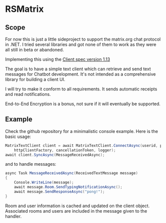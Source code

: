 # RSMatrix

## Scope

For now this is just a little sideproject to support the matrix.org chat protocol in .NET.
I tried several libraries and got none of them to work as they were all still in beta or abandoned.

Implementing this using the [Client spec version 1.13](https://spec.matrix.org/v1.13/client-server-api/)

The goal is to have a simple text client which can retrieve and send text messages for Chatbot development. It's not intended as a comprehensive library for building a client UI.

I will try to make it conform to all requirements. It sends automatic receipts and read notifications.

End-to-End Encryption is a bonus, not sure if it will eventually be supported.

## Example

Check the github repository for a minimalistic console example. Here is the basic usage:

```cs
MatrixTextClient client = await MatrixTextClient.ConnectAsync(userid, password, device,
    httpClientFactory, cancellationToken, logger);
await client.SyncAsync(MessageReceivedAsync);
```

and to handle messages:

```cs
async Task MessageReceivedAsync(ReceivedTextMessage message)
{
    Console.WriteLine(message);
    await message.Room.SendTypingNotificationAsync();
    await message.SendResponseAsync("pong!");
}
```

Room and user information is cached and updated on the client object. Associated rooms and users are included in the message given to the handler.
